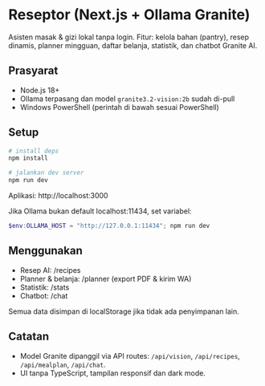 # Reseptor (Next.js + Ollama Granite)

Asisten masak & gizi lokal tanpa login. Fitur: kelola bahan (pantry), resep dinamis, planner mingguan, daftar belanja, statistik, dan chatbot Granite AI.

## Prasyarat
- Node.js 18+
- Ollama terpasang dan model `granite3.2-vision:2b` sudah di-pull
- Windows PowerShell (perintah di bawah sesuai PowerShell)

## Setup
```powershell
# install deps
npm install

# jalankan dev server
npm run dev
```
Aplikasi: http://localhost:3000

Jika Ollama bukan default localhost:11434, set variabel:
```powershell
$env:OLLAMA_HOST = "http://127.0.0.1:11434"; npm run dev
```

## Menggunakan
- Resep AI: /recipes
- Planner & belanja: /planner (export PDF & kirim WA)
- Statistik: /stats
- Chatbot: /chat

Semua data disimpan di localStorage jika tidak ada penyimpanan lain.

## Catatan
- Model Granite dipanggil via API routes: `/api/vision`, `/api/recipes`, `/api/mealplan`, `/api/chat`.
- UI tanpa TypeScript, tampilan responsif dan dark mode.
